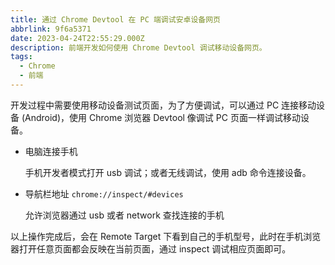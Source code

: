 ```yaml
---
title: 通过 Chrome Devtool 在 PC 端调试安卓设备网页
abbrlink: 9f6a5371
date: 2023-04-24T22:55:29.000Z
description: 前端开发如何使用 Chrome Devtool 调试移动设备网页。
tags:
  - Chrome
  - 前端
---
```


开发过程中需要使用移动设备测试页面，为了方便调试，可以通过 PC 连接移动设备 (Android)，使用 Chrome 浏览器 Devtool 像调试 PC 页面一样调试移动设备。

- 电脑连接手机

  手机开发者模式打开 usb 调试；或者无线调试，使用 adb 命令连接设备。

- 导航栏地址 `chrome://inspect/#devices`

  允许浏览器通过 usb 或者 network 查找连接的手机

以上操作完成后，会在 Remote Target 下看到自己的手机型号，此时在手机浏览器打开任意页面都会反映在当前页面，通过 inspect 调试相应页面即可。
